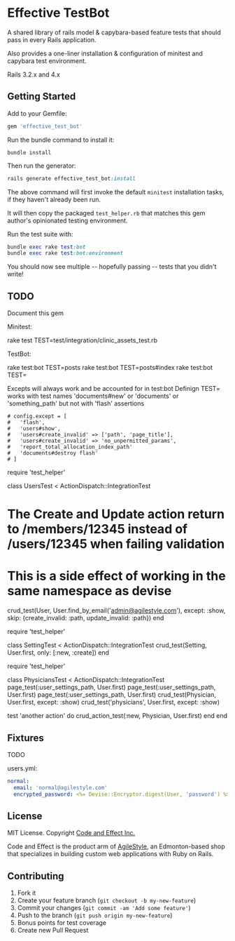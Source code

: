 # Effective TestBot

A shared library of rails model & capybara-based feature tests that should pass in every Rails application.

Also provides a one-liner installation & configuration of minitest and capybara test environment.

Rails 3.2.x and 4.x


## Getting Started

Add to your Gemfile:

```ruby
gem 'effective_test_bot'
```

Run the bundle command to install it:

```console
bundle install
```

Then run the generator:

```ruby
rails generate effective_test_bot:install
```

The above command will first invoke the default `minitest` installation tasks, if they haven't already been run.

It will then copy the packaged `test_helper.rb` that matches this gem author's opinionated testing environment.

Run the test suite with:

```ruby
bundle exec rake test:bot
bundle exec rake test:bot:environment
```

You should now see multiple -- hopefully passing -- tests that you didn't write!

## TODO

Document this gem

Minitest:

rake test TEST=test/integration/clinic_assets_test.rb

TestBot:

rake test:bot TEST=posts
rake test:bot TEST=posts#index
rake test:bot TEST=

Excepts will always work and be accounted for in test:bot
Definign TEST= works with test names 'documents#new' or 'documents' or 'something_path' but not with 'flash' assertions


    # config.except = [
    #   'flash',
    #   'users#show',
    #   'users#create_invalid' => ['path', 'page_title'],
    #   'users#create_invalid' => 'no_unpermitted_params',
    #   'report_total_allocation_index_path'
    #   'documents#destroy flash'
    # ]


require 'test_helper'

class UsersTest < ActionDispatch::IntegrationTest
  # The Create and Update action return to /members/12345 instead of /users/12345 when failing validation
  # This is a side effect of working in the same namespace as devise
  crud_test(User, User.find_by_email('admin@agilestyle.com'), except: :show, skip: {create_invalid: :path, update_invalid: :path})
end

require 'test_helper'

class SettingTest < ActionDispatch::IntegrationTest
  crud_test(Setting, User.first, only: [:new, :create])
end

require 'test_helper'

class PhysiciansTest < ActionDispatch::IntegrationTest
  page_test(:user_settings_path, User.first)
  page_test(:user_settings_path, User.first)
  page_test(:user_settings_path, User.first)
  crud_test(Physician, User.first, except: :show)
  crud_test('physicians', User.first, except: :show)

  test 'another action' do
    crud_action_test(:new, Physician, User.first)
  end
end




## Fixtures

TODO

users.yml:

```yaml
normal:
  email: 'normal@agilestyle.com'
  encrypted_password: <%= Devise::Encryptor.digest(User, 'password') %>
```


## License

MIT License.  Copyright [Code and Effect Inc.](http://www.codeandeffect.com/)

Code and Effect is the product arm of [AgileStyle](http://www.agilestyle.com/), an Edmonton-based shop that specializes in building custom web applications with Ruby on Rails.


## Contributing

1. Fork it
2. Create your feature branch (`git checkout -b my-new-feature`)
3. Commit your changes (`git commit -am 'Add some feature'`)
4. Push to the branch (`git push origin my-new-feature`)
5. Bonus points for test coverage
6. Create new Pull Request
